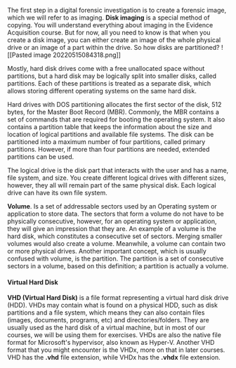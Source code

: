 The first step in a digital forensic investigation is to create a forensic image, which we will refer to as imaging. **Disk imaging** is a special method of copying. You will understand everything about imaging in the Evidence Acquisition course. But for now, all you need to know is that when you create a disk image, you can either create an image of the whole physical drive or an image of a part within the drive. So how disks are partitioned?
![[Pasted image 20220515084318.png]]

Mostly, hard disk drives come with a free unallocated space without partitions, but a hard disk may be logically split into smaller disks, called partitions. Each of these partitions is treated as a separate disk, which allows storing different operating systems on the same hard disk.

Hard drives with DOS partitioning allocates the first sector of the disk, 512 bytes, for the Master Boot Record (MBR). Commonly, the MBR contains a set of commands that are required for booting the operating system. It also contains a partition table that keeps the information about the size and location of logical partitions and available file systems. The disk can be partitioned into a maximum number of four partitions, called primary partitions. However, if more than four partitions are needed, extended partitions can be used.

The logical drive is the disk part that interacts with the user and has a name, file system, and size. You create different logical drives with different sizes, however, they all will remain part of the same physical disk. Each logical drive can have its own file system.

**Volume**. Is a set of addressable sectors used by an Operating system or application to store data. The sectors that form a volume do not have to be physically consecutive, however, for an operating system or application, they will give an impression that they are. An example of a volume is the hard disk, which constitutes a consecutive set of sectors. Merging smaller volumes would also create a volume. Meanwhile, a volume can contain two or more physical drives. Another important concept, which is usually confused with volume, is the partition. The partition is a set of consecutive sectors in a volume, based on this definition; a partition is actually a volume.

#### Virtual Hard Disk
**VHD (Virtual Hard Disk)** is a file format representing a virtual hard disk drive (HDD). VHDs may contain what is found on a physical HDD, such as disk partitions and a file system, which means they can also contain files (images, documents, programs, etc) and directories/folders. They are usually used as the hard disk of a virtual machine, but in most of our courses, we will be using them for exercises. VHDs are also the native file format for Microsoft's hypervisor, also known as Hyper-V. Another VHD format that you might encounter is the VHDx, more on that in later courses. VHD has the **.vhd** file extension, while VHDx has the **.vhdx** file extension.